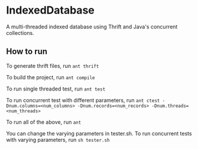 IndexedDatabase
===============

A multi-threaded indexed database using Thrift and Java's concurrent collections.

How to run
----------

To generate thrift files, run ` ant thrift `

To build the project, run ` ant compile `

To run single threaded test, run ` ant test `

To run concurrent test with different parameters, run
` ant ctest -Dnum.columns=<num_columns> -Dnum.records=<num_records> -Dnum.threads=<num_threads> `

To run all of the above, run ` ant `

You can change the varying parameters in tester.sh.
To run concurrent tests with varying parameters, run ` sh tester.sh `
